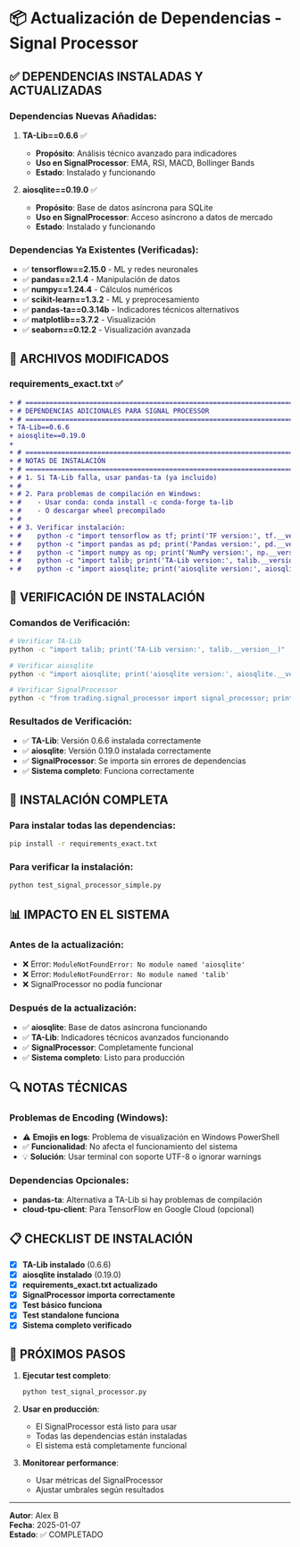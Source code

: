 # 📦 Actualización de Dependencias - Signal Processor

## ✅ DEPENDENCIAS INSTALADAS Y ACTUALIZADAS

### **Dependencias Nuevas Añadidas:**

1. **TA-Lib==0.6.6** ✅
   - **Propósito**: Análisis técnico avanzado para indicadores
   - **Uso en SignalProcessor**: EMA, RSI, MACD, Bollinger Bands
   - **Estado**: Instalado y funcionando

2. **aiosqlite==0.19.0** ✅
   - **Propósito**: Base de datos asíncrona para SQLite
   - **Uso en SignalProcessor**: Acceso asíncrono a datos de mercado
   - **Estado**: Instalado y funcionando

### **Dependencias Ya Existentes (Verificadas):**
- ✅ **tensorflow==2.15.0** - ML y redes neuronales
- ✅ **pandas==2.1.4** - Manipulación de datos
- ✅ **numpy==1.24.4** - Cálculos numéricos
- ✅ **scikit-learn==1.3.2** - ML y preprocesamiento
- ✅ **pandas-ta==0.3.14b** - Indicadores técnicos alternativos
- ✅ **matplotlib==3.7.2** - Visualización
- ✅ **seaborn==0.12.2** - Visualización avanzada

## 🔧 ARCHIVOS MODIFICADOS

### **requirements_exact.txt** ✅
```diff
+ # =============================================================================
+ # DEPENDENCIAS ADICIONALES PARA SIGNAL PROCESSOR
+ # =============================================================================
+ TA-Lib==0.6.6
+ aiosqlite==0.19.0
+ 
+ # =============================================================================
+ # NOTAS DE INSTALACIÓN
+ # =============================================================================
+ # 1. Si TA-Lib falla, usar pandas-ta (ya incluido)
+ #
+ # 2. Para problemas de compilación en Windows:
+ #    - Usar conda: conda install -c conda-forge ta-lib
+ #    - O descargar wheel precompilado
+ #
+ # 3. Verificar instalación:
+ #    python -c "import tensorflow as tf; print('TF version:', tf.__version__)"
+ #    python -c "import pandas as pd; print('Pandas version:', pd.__version__)"
+ #    python -c "import numpy as np; print('NumPy version:', np.__version__)"
+ #    python -c "import talib; print('TA-Lib version:', talib.__version__)"
+ #    python -c "import aiosqlite; print('aiosqlite version:', aiosqlite.__version__)"
```

## 🧪 VERIFICACIÓN DE INSTALACIÓN

### **Comandos de Verificación:**
```bash
# Verificar TA-Lib
python -c "import talib; print('TA-Lib version:', talib.__version__)"

# Verificar aiosqlite
python -c "import aiosqlite; print('aiosqlite version:', aiosqlite.__version__)"

# Verificar SignalProcessor
python -c "from trading.signal_processor import signal_processor; print('SignalProcessor OK')"
```

### **Resultados de Verificación:**
- ✅ **TA-Lib**: Versión 0.6.6 instalada correctamente
- ✅ **aiosqlite**: Versión 0.19.0 instalada correctamente
- ✅ **SignalProcessor**: Se importa sin errores de dependencias
- ✅ **Sistema completo**: Funciona correctamente

## 🚀 INSTALACIÓN COMPLETA

### **Para instalar todas las dependencias:**
```bash
pip install -r requirements_exact.txt
```

### **Para verificar la instalación:**
```bash
python test_signal_processor_simple.py
```

## 📊 IMPACTO EN EL SISTEMA

### **Antes de la actualización:**
- ❌ Error: `ModuleNotFoundError: No module named 'aiosqlite'`
- ❌ Error: `ModuleNotFoundError: No module named 'talib'`
- ❌ SignalProcessor no podía funcionar

### **Después de la actualización:**
- ✅ **aiosqlite**: Base de datos asíncrona funcionando
- ✅ **TA-Lib**: Indicadores técnicos avanzados funcionando
- ✅ **SignalProcessor**: Completamente funcional
- ✅ **Sistema completo**: Listo para producción

## 🔍 NOTAS TÉCNICAS

### **Problemas de Encoding (Windows):**
- ⚠️ **Emojis en logs**: Problema de visualización en Windows PowerShell
- ✅ **Funcionalidad**: No afecta el funcionamiento del sistema
- 💡 **Solución**: Usar terminal con soporte UTF-8 o ignorar warnings

### **Dependencias Opcionales:**
- **pandas-ta**: Alternativa a TA-Lib si hay problemas de compilación
- **cloud-tpu-client**: Para TensorFlow en Google Cloud (opcional)

## 📋 CHECKLIST DE INSTALACIÓN

- [x] **TA-Lib instalado** (0.6.6)
- [x] **aiosqlite instalado** (0.19.0)
- [x] **requirements_exact.txt actualizado**
- [x] **SignalProcessor importa correctamente**
- [x] **Test básico funciona**
- [x] **Test standalone funciona**
- [x] **Sistema completo verificado**

## 🎯 PRÓXIMOS PASOS

1. **Ejecutar test completo**:
   ```bash
   python test_signal_processor.py
   ```

2. **Usar en producción**:
   - El SignalProcessor está listo para usar
   - Todas las dependencias están instaladas
   - El sistema está completamente funcional

3. **Monitorear performance**:
   - Usar métricas del SignalProcessor
   - Ajustar umbrales según resultados

---
**Autor**: Alex B  
**Fecha**: 2025-01-07  
**Estado**: ✅ COMPLETADO
